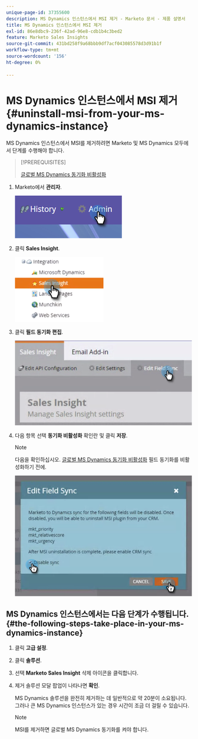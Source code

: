 ```yaml
---
unique-page-id: 37355600
description: MS Dynamics 인스턴스에서 MSI 제거 - Marketo 문서 - 제품 설명서
title: MS Dynamics 인스턴스에서 MSI 제거
exl-id: 86e8dbc9-236f-42ad-96e8-cdb1b4c3bed2
feature: Marketo Sales Insights
source-git-commit: 431bd258f9a68bbb9df7acf043085578d3d91b1f
workflow-type: tm+mt
source-wordcount: '156'
ht-degree: 0%

---
```


# MS Dynamics 인스턴스에서 MSI 제거 {#uninstall-msi-from-your-ms-dynamics-instance}

MS Dynamics 인스턴스에서 MSI를 제거하려면 Marketo 및 MS Dynamics 모두에서 단계를 수행해야 합니다.

>[!PREREQUISITES]
>
>[글로벌 MS Dynamics 동기화 비활성화](/help/marketo/product-docs/marketo-sales-insight/msi-for-microsoft-dynamics/uninstalling/disable-global-ms-dynamics-sync.md)

1. Marketo에서 **관리자**.

   ![](assets/one-1.png)

1. 클릭 **Sales Insight**.

   ![](assets/six.png)

1. 클릭 **필드 동기화 편집**.

   ![](assets/seven.png)

1. 다음 항목 선택 **동기화 비활성화** 확인란 및 클릭 **저장**.

   >[!NOTE]
   >
   >다음을 확인하십시오. [글로벌 MS Dynamics 동기화 비활성화](/help/marketo/product-docs/marketo-sales-insight/msi-for-microsoft-dynamics/uninstalling/disable-global-ms-dynamics-sync.md) 필드 동기화를 비활성화하기 전에.

   ![](assets/eight.png)

## MS Dynamics 인스턴스에서는 다음 단계가 수행됩니다. {#the-following-steps-take-place-in-your-ms-dynamics-instance}

1. 클릭 **고급 설정**.

1. 클릭 **솔루션**.

1. 선택 **Marketo Sales Insight** 삭제 아이콘을 클릭합니다.

1. 제거 솔루션 모달 팝업이 나타나면 **확인**.

   MS Dynamics 솔루션을 완전히 제거하는 데 일반적으로 약 20분이 소요됩니다. 그러나 큰 MS Dynamics 인스턴스가 있는 경우 시간이 조금 더 걸릴 수 있습니다.

   >[!NOTE]
   >
   >MSI를 제거하면 글로벌 MS Dynamics 동기화를 켜야 합니다.
